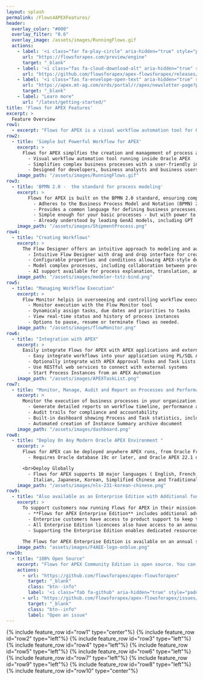 ```yaml
---
layout: splash
permalink: /Flows4APEXFeatures/
header:
  overlay_color: "#000"
  overlay_filter: "0.6"
  overlay_image: /assets/images/RunningFlows.gif
  actions:
    - label: '<i class="far fa-play-circle" aria-hidden="true" style="padding-right: 5px;"></i>Try now'
      url: "https://flowsforapex.com/preview/engine"
      target: "_blank"
    - label: '<i class="fas fa-cloud-download-alt" aria-hidden="true" style="padding-right: 5px;"></i>Download'
      url: "https://github.com/flowsforapex/apex-flowsforapex/releases/download/v23.1/FlowsforAPEX_v23.1.zip"
    - label: '<i class="fas fa-envelope-open-text" aria-hidden="true" style="padding-right: 5px;"></i>Subscribe'
      url: "https://apex.mt-ag.com/ords/portal/r/apex/newsletter-page?p8_source_page=FLOWSFORAPEX"
      target: "_blank"
    - label: "Learn more"
      url: "/latest/getting-started/"
title: 'Flows for APEX Features'
excerpt: >
  Feature Overview
row1:
  - excerpt: "Flows for APEX is a visual workflow automation tool for Oracle APEX that allows users to design, manage, and execute business processes through a graphical interface. Built on the BPMN 2.0 standard, it offers a robust framework for creating complex workflows without extensive coding. With features like real-time monitoring, integration capabilities, and comprehensive error handling, Flows for APEX empowers both developers and non-developers to streamline business operations efficiently."
row2:
  - title: 'Simple but Powerful Workflow for APEX'
    excerpt: >
      Flows for APEX simplfies the creation and management of process automation and workflow applications:
        - Visual workflow automation tool running inside Oracle APEX
        - Simplifies complex business processes with a user-friendly interface
        - Designed for developers, business analysts and business users
    image_path: "/assets/images/RunningFlows.gif"
row3:
  - title: 'BPMN 2.0 -  the standard for process modeling'
    excerpt: >
        Flows for APEX is built on the BPMN 2.0 standard, ensuring compatibility and ease of understanding between business and development:
          - Adheres to the Business Process Model and Notation (BPMN) 2.0 standard
          - Provides a common language for defining business processes, compatible with other BPMN-compliant tools. 
          - Simple enough for your basic processes - but with power to grow when you need it.
          - Already understood by leading GenAI models, including GPT
    image_path: "/assets/images/ShipmentProcess.png"
row4:
  - title: "Creating Workflows"
    excerpt: >
      The Flow Designer offers an intuitive approach to modeling and automating processes:
        - Intuitive Flow Designer with drag and drop interface for creating workflows
        - Configurable properties and conditions allowing APEX-style declarative process definition
        - Model complex processes, including collaboration between processes
        - AI support available for process explanation, translation, and error detection*
    image_path: "/assets/images/modeler-tstz-bind.png"
row5:
  - title: "Managing Workflow Execution"
    excerpt: >
      Flow Monitor helpis in overseeeing and controlling workflow execution
        - Monitor execution with the Flow Monitor tool
        - Dynamicaly assign tasks, due dates and priorities to tasks
        - View real-time status and history of process instances
        - Options to pause, resume or terminate flows as needed.
    image_path: "/assets/images/flowMonitor.png"
row6:
  - title: "Integration with APEX"
    excerpt: >
      Easily integrate Flows for APEX with APEX applications and external systems:
        - Easy integrate workflows into your application using PL/SQL API or the supplied APEX process plugins
        - Optionally integrate with APEX Approval Tasks and Task Lists
        - Use RESTful web services to connect with external systems
        - Start Process Instances from an APEX Automation
    image_path: "/assets/images/APEXTaskList.png"
row7:
  - title: "Monitor, Manage, Audit and Report on Processes and Performance"
    excerpt: >
      Monitor the execution of business processes in your organization.
        - Generate detailed reports on workflow timeline, performance and efficiency
        - Audit trails for compliance and accountability
        - Built-in dashboard showing Process and Task statistics, including processing and waiting times
        - Automated creation of Instance Summary archive document
    image_path: "/assets/images/dashboard.png"
row8:
  - title: "Deploy On Any Modern Oracle APEX Environment "
    excerpt: >
      Flows for APEX can be deployed anywhere APEX runs, from Oracle Free to the largest OCI environment.
        - Requires Oracle database 19c or later, and Oracle APEX 22.1 or later.

      <br>Deploy Globally 
        - Flows for APEX supports 10 major languages ( English, French, German, Spanish, Brazilian Portuguese, 
          Italian, Japanese, Korean, Simplified Chinese and Traditional Chinese).
    image_path: "/assets/images/nls-231-korean-chinese.png"
row9:
  - title: "Also available as an Enterprise Edition with Additional functionality and with support"
    excerpt: >
      To support customers now running Flows for APEX in their mission-critical applications, we are introducing the **Flows for APEX Enterprise Edition** in 24.1.  
        - **Flows for APEX Enterprise Edition** includes additional advanced functionality, starting with 24.1 features process collaboration, iterations and loops, and GenAI modeling support.  
        - Enterprise customers have access to product support to keep their business processes running.
        - All Enterprise Edition licencees also have access to an annual advice session with the product developers.
        - Supporting the Enterprise Edition enables dedicated resources to continue the development, testing, and support of both the Enterprise and Community Editions of Flows for APEX.
  
      The Flows for APEX Enterprise Edition is available on an annual subscription basis from Flowquest Limited. * Features available in the Enterprise Edition.
    image_path: "assets/images/F4AEE-logo-onblue.png"
row10:
  - title: "100% Open Source"
    excerpt: "Flows for APEX Community Edition is open source. You can share and/or modify it, always under the adherence of the MIT-license."
    actions:
      - url: "https://github.com/flowsforapex/apex-flowsforapex"
        target: "_blank"
        class: "btn--info"
        label: '<i class="fab fa-github" aria-hidden="true" style="padding-right: 5px;"></i>Browse code'
      - url: "https://github.com/flowsforapex/apex-flowsforapex/issues/new/choose"
        target: "_blank"
        class: "btn--info"
        label: "Open an issue"
---
```

{% include feature_row id="row1" type="center"%}
{% include feature_row id="row2" type="left"%}
{% include feature_row id="row3" type="left"%}
{% include feature_row id="row4" type="left"%}
{% include feature_row id="row5" type="left"%}
{% include feature_row id="row6" type="left"%}
{% include feature_row id="row7" type="left"%}
{% include feature_row id="row9" type="left"%}
{% include feature_row id="row8" type="left"%}
{% include feature_row id="row10" type="center"%}
